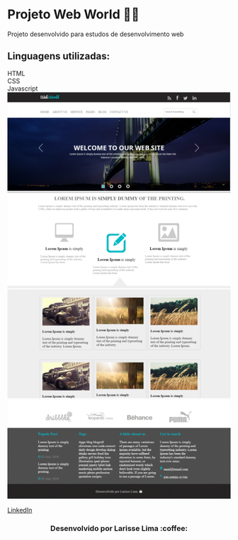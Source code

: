 # Projeto Web World :woman_technologist:

<p > Projeto desenvolvido para estudos de desenvolvimento web</p> 


<h2> Linguagens utilizadas:</h2>
HTML<br>
CSS<br>
Javascript<br>


<img src="prints/print1.png">
<img src="prints/print2.png">
<img src="prints/print3.png">
<img src="prints/print4.png">


[ LinkedIn ](https://www.linkedin.com/in/larisselima/)


<h3 align="center">Desenvolvido por Larisse Lima :coffee: </h3>

